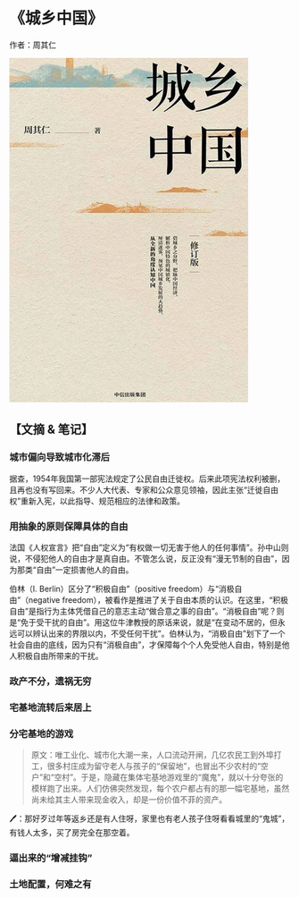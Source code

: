 # 《城乡中国》

作者：周其仁

![](./src/20250803155553.jpg)

## 【文摘 & 笔记】

### 城市偏向导致城市化滞后

据查，1954年我国第一部宪法规定了公民自由迁徙权。后来此项宪法权利被删，且再也没有写回来。不少人大代表、专家和公众意见领袖，因此主张“迁徙自由权”重新入宪，以此指导、规范相应的法律和政策。

### 用抽象的原则保障具体的自由

法国《人权宣言》把“自由”定义为“有权做一切无害于他人的任何事情”。孙中山则说，不侵犯他人的自由才是真自由。不管怎么说，反正没有“漫无节制的自由”，因为那类“自由”一定损害他人的自由。

伯林（I. Berlin）区分了“积极自由”（positive freedom）与“消极自由”（negative freedom），被看作是推进了关于自由本质的认识。在这里，“积极自由”是指行为主体凭借自己的意志主动“做合意之事的自由”。“消极自由”呢？则是“免于受干扰的自由”。用这位牛津教授的原话来说，就是“在变动不居的，但永远可以辨认出来的界限以内，不受任何干扰”。伯林认为，“消极自由”划下了一个社会自由的底线，因为只有“消极自由”，才保障每个个人免受他人自由，特别是他人积极自由所带来的干扰。

### 政产不分，遗祸无穷

### 宅基地流转后来居上

### 分宅基地的游戏

> 原文：唯工业化、城市化大潮一来，人口流动开闸，几亿农民工到外埠打工，很多村庄成为留守老人与孩子的“保留地”，也冒出不少农村的“空户”和“空村”。于是，隐藏在集体宅基地游戏里的“魔鬼”，就以十分夸张的模样跑了出来。人们仿佛突然发现，每个农户都占有的那一幅宅基地，虽然尚未给其主人带来现金收入，却是一份价值不菲的资产。
> 
🖊：那好歹过年等返乡还是有人住呀，家里也有老人孩子住呀看看城里的“鬼城”，有钱人太多，买了房完全在那空着。

### 逼出来的“增减挂钩”

### 土地配置，何难之有